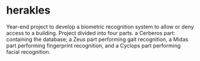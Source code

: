 # herakles
Year-end project to develop a biometric recognition system to allow or deny access to a building.   Project divided into four parts. a Cerberos part: containing the database; a Zeus part performing gait recognition, a Midas part performing fingerprint recognition, and a Cyclops part performing facial recognition.
